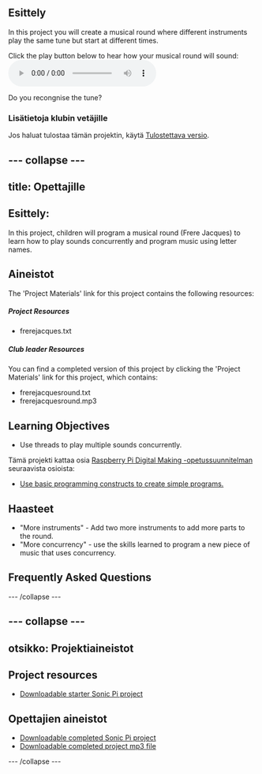 ## Esittely

In this project you will create a musical round where different instruments play the same tune but start at different times.

<div id="audio-preview" class="pdf-hidden">
  Click the play button below to hear how your musical round will sound: <audio controls preload> <source src="resources/frerejacquesround.mp3" type="audio/mpeg"> Your browser does not support the <code>audio</code> element. </audio>
</div>

Do you recongnise the tune?

### Lisätietoja klubin vetäjille

Jos haluat tulostaa tämän projektin, käytä [Tulostettava versio](https://projects.raspberrypi.org/en/projects/musical-round/print).

## \--- collapse \---

## title: Opettajille

## Esittely:

In this project, children will program a musical round (Frere Jacques) to learn how to play sounds concurrently and program music using letter names.

## Aineistot

The 'Project Materials' link for this project contains the following resources:

##### Project Resources

* frerejacques.txt

##### Club leader Resources

You can find a completed version of this project by clicking the 'Project Materials' link for this project, which contains:

* frerejacquesround.txt
* frerejacquesround.mp3

## Learning Objectives

* Use threads to play multiple sounds concurrently.

Tämä projekti kattaa osia [Raspberry Pi Digital Making -opetussuunnitelman](http://rpf.io/curriculum) seuraavista osioista:

* [Use basic programming constructs to create simple programs.](https://www.raspberrypi.org/curriculum/programming/creator)

## Haasteet

* "More instruments" - Add two more instruments to add more parts to the round.
* "More concurrency" - use the skills learned to program a new piece of music that uses concurrency.

## Frequently Asked Questions

\--- /collapse \---

## \--- collapse \---

## otsikko: Projektiaineistot

## Project resources

* [Downloadable starter Sonic Pi project](resources/frerejacques.txt)

## Opettajien aineistot

* [Downloadable completed Sonic Pi project](resources/frerejacquesround.txt)
* [Downloadable completed project mp3 file](resources/frerejacquesround.mp3)

\--- /collapse \---